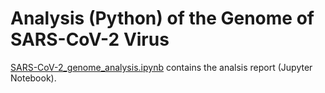 # Analysis (Python) of the Genome of SARS-CoV-2 Virus

[SARS-CoV-2_genome_analysis.ipynb](SARS-CoV-2_genome_analysis.ipynb) contains the analsis report (Jupyter Notebook).
